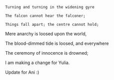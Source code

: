     Turning and turning in the widening gyre

    The falcon cannot hear the falconer;

    Things fall apart; the centre cannot hold;

Mere anarchy is loosed upon the world,

The blood-dimmed tide is loosed, and everywhere

The ceremony of innocence is drowned;

I am making a change for Yulia.

Update for Ani :)
